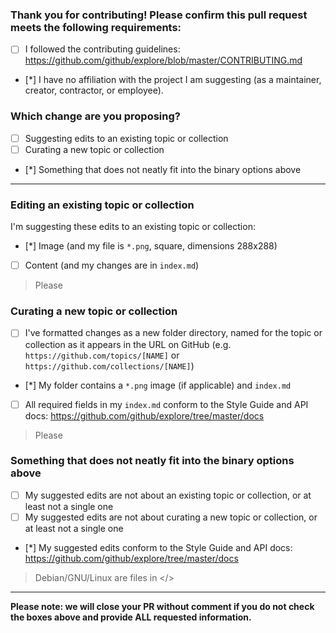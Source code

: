 ### Thank you for contributing! Please confirm this pull request meets the following requirements:

- [ ] I followed the contributing guidelines: https://github.com/github/explore/blob/master/CONTRIBUTING.md
- [*] I have no affiliation with the project I am suggesting (as a maintainer, creator, contractor, or employee).

### Which change are you proposing?

  - [ ] Suggesting edits to an existing topic or collection
  - [ ] Curating a new topic or collection
  - [*] Something that does not neatly fit into the binary options above

---------------------------------------------------------------------

<!-- ⚠️ Please select either this section... ⚠️ -->
### Editing an existing topic or collection

I'm suggesting these edits to an existing topic or collection:
- [*] Image (and my file is `*.png`, square, dimensions 288x288)
- [ ] Content (and my changes are in `index.md`)

> Please

<!-- ⚠️ ... or this section ⚠️ -->
### Curating a new topic or collection

- [ ] I've formatted changes as a new folder directory, named for the topic or collection as it appears in the URL on GitHub (e.g. `https://github.com/topics/[NAME]` or `https://github.com/collections/[NAME]`)
- [*] My folder contains a `*.png` image (if applicable) and `index.md`
- [ ] All required fields in my `index.md` conform to the Style Guide and API docs: https://github.com/github/explore/tree/master/docs

> Please 

<!-- ⚠️ ... or this section ⚠️ -->
### Something that does not neatly fit into the binary options above

- [ ] My suggested edits are not about an existing topic or collection, or at least not a single one
- [ ] My suggested edits are not about curating a new topic or collection, or at least not a single one
- [*] My suggested edits conform to the Style Guide and API docs: https://github.com/github/explore/tree/master/docs

>Debian/GNU/Linux are files in </>

---------------------------------------------------------------------

**Please note: we will close your PR without comment if you do not check the boxes above and provide ALL requested information.**
